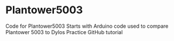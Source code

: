 # Plantower5003
Code for Plantower5003
Starts with Arduino code used to compare Plantower 5003 to Dylos
Practice GitHub tutorial
